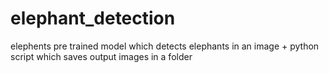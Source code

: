 # elephant_detection
elephents pre trained model which detects elephants in an image + python script which saves output images in a folder
